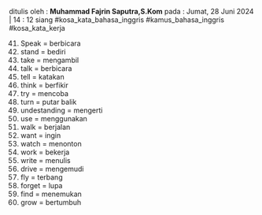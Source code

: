 ditulis oleh : **Muhammad Fajrin Saputra,S.Kom**
pada : Jumat, 28 Juni  2024 | 14 : 12 siang
#kosa_kata_bahasa_inggris #kamus_bahasa_inggris #kosa_kata_kerja 

41. Speak = berbicara
42. stand = bediri
43. take = mengambil
44. talk = berbicara
45. tell = katakan
46. think = berfikir
47. try = mencoba
48. turn = putar balik
49. undestanding = mengerti
50. use = menggunakan
51. walk = berjalan
52. want = ingin
53. watch = menonton
54. work = bekerja
55. write = menulis
56. drive = mengemudi
57. fly = terbang
58. forget = lupa
59. find = menemukan
60. grow = bertumbuh
